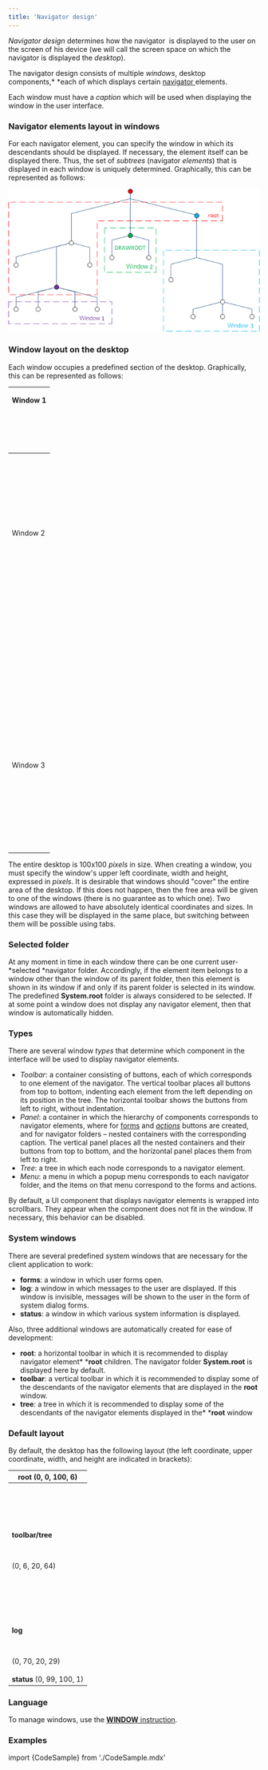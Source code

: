 ```yaml
---
title: 'Navigator design'
---
```


*Navigator design* determines how the navigator  is displayed to the user on the screen of his device (we will call the screen space on which the navigator is displayed the *desktop*).

The navigator design consists of multiple *windows*, desktop components,* *each of which displays certain [navigator&nbsp;](Navigator.md)elements. 

Each window must have a *caption* which will be used when displaying the window in the user interface.

### Navigator elements layout in windows

For each navigator element, you can specify the window in which its descendants should be displayed. If necessary, the element itself can be displayed there. Thus, the set of *subtrees* (navigator *elements*) that is displayed in each window is uniquely determined. Graphically, this can be represented as follows:

![](attachments/1310742/86476284.png)

### Window layout on the desktop

Each window occupies a predefined section of the desktop. Graphically, this can be represented as follows:

|<p>Window 1</p><br/><p><br /><br/></p>|
|---|
|<p><br /><br/><br /><br/><br /><br/><br /><br/>Window 2<br /><br/><br /><br/><br /><br/><br /><br/></p><br/><p><br /><br/></p>|<br /><br/>Window 4<br /><br/><br /><br/>|
|<br /><br/>|<br /><br/>|<br /><br/>|<br /><br/>|<br /><br/>|<br /><br/>|<br /><br/>|
|<br /><br/>|<br /><br/>|<br /><br/>|<br /><br/>|<br /><br/>|<br /><br/>|<br /><br/>|
|<br /><br/>|<br /><br/>|<br /><br/>|<br /><br/>|<br /><br/>|<br /><br/>|<br /><br/>|
|<br /><br/>|<br /><br/>|<br /><br/>|<br /><br/>|<br /><br/>|<br /><br/>|<br /><br/>|
|<br /><br/>|<br /><br/>|<br /><br/>|<br /><br/>|<br /><br/>|<br /><br/>|<br /><br/>|
|<br /><br/>Window 3<br /><br/><br /><br/><br /><br/>|<br /><br/>|<br /><br/>|<br /><br/>|<br /><br/>|<br /><br/>|<br /><br/>|<br /><br/>|
|<br /><br/>|<br /><br/>|<br /><br/>|<br /><br/>|<br /><br/>|<br /><br/>|<br /><br/>|
|<br /><br/>|<br /><br/>|<br /><br/>|<br /><br/>|<br /><br/>|<br /><br/>|<br /><br/>|

The entire desktop is 100x100 *pixels* in size. When creating a window, you must specify the window's upper left coordinate, width and height, expressed in *pixels*. It is desirable that windows should "cover" the entire area of the desktop. If this does not happen, then the free area will be given to one of the windows (there is no guarantee as to which one). Two windows are allowed to have absolutely identical coordinates and sizes. In this case they will be displayed in the same place, but switching between them will be possible using tabs.

### Selected folder

At any moment in time in each window there can be one current user-*selected *navigator folder. Accordingly, if the element item belongs to a window other than the window of its parent folder, then this element is shown in its window if and only if its parent folder is selected in its window. The predefined **System.root** folder is always considered to be selected. If at some point a window does not display any navigator element, then that window is automatically hidden.

### Types

There are several window *types* that determine which component in the interface will be used to display navigator elements.

-   *Toolbar*: a container consisting of buttons, each of which corresponds to one element of the navigator. The vertical toolbar places all buttons from top to bottom, indenting each element from the left depending on its position in the tree. The horizontal toolbar shows the buttons from left to right, without indentation.
-   *Panel*: a container in which the hierarchy of components corresponds to navigator elements, where for [forms](Forms.md) and *[actions](Actions.md)* buttons are created, and for navigator folders – nested containers with the corresponding caption. The vertical panel places all the nested containers and their buttons from top to bottom, and the horizontal panel places them from left to right.
-   *Tree*: a tree in which each node corresponds to a navigator element.
-   *Menu*: a menu in which a popup menu corresponds to each navigator folder, and the items on that menu correspond to the forms and actions.

By default, a UI component that displays navigator elements is wrapped into scrollbars. They appear when the component does not fit in the window. If necessary, this behavior can be disabled.

### System windows

There are several predefined system windows that are necessary for the client application to work:

-   **forms**: a window in which user forms open.
-   **log**: a window in which messages to the user are displayed. If this window is invisible, messages will be shown to the user in the form of system dialog forms.
-   **status**: a window in which various system information is displayed.

Also, three additional windows are automatically created for ease of development:

-   **root**: a horizontal toolbar in which it is recommended to display navigator element* ***root** children. The navigator folder **System.root** is displayed here by default.
-   **toolbar**: a vertical toolbar in which it is recommended to display some of the descendants of the navigator elements that are displayed in the **root** window.
-   **tree**: a tree in which it is recommended to display some of the descendants of the navigator elements displayed in the* ***root** window

### Default layout

By default, the desktop has the following layout (the left coordinate, upper coordinate, width, and height are indicated in brackets):

|<strong>root</strong> (0, 0, 100, 6)|
|---|
|<p><strong><br /><br/></strong></p><br/><p><strong>toolbar/tree</strong></p><br/><p>(0, 6, 20, 64)</p><br/><p><br /><br/></p>|<p><br /><br/></p><br/><p><br /><br/></p><br/><p><strong>forms</strong> (20, 20, 80, 79)</p><br/><p><br /><br/></p>|
|<p><strong>log</strong></p><br/><p>(0, 70, 20, 29)</p>|
|<strong>status</strong> (0, 99, 100, 1)|

### Language

To manage windows, use the [**WINDOW** instruction](WINDOW_instruction.md).

### Examples

import {CodeSample} from './CodeSample.mdx'

<CodeSample url="https://documentation.lsfusion.org/sample?file=InstructionSample&block=window"/>

  
